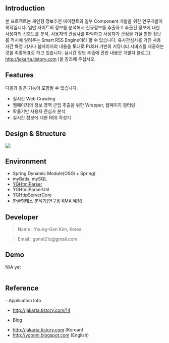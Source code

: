 ## Introduction ##
본 프로젝트는 개인형 정보추천 에이전트의 일부 Component 개발을 위한 연구개발이 목적입니다.
일반 사이트의 정보를 분석해서 신규정보를 추출하고 추출된 정보에 대한 사용자의 선호도를 분석, 사용자의 관심사를 파악하고 사용자가 관심을 가질 만한 정보를 적시에 알려주는 Smart RSS Engine이라 할 수 있습니다. 유사관심사를 가진 사용자간 특정 기사나 웹페이지의 내용을 토대로 PUSH 기반의 커뮤니티 서비스를 제공하는 것을 최종목표로 하고 있습니다.
실시간 정보 추출에 관한 내용은 개발자 블로그( http://jakarta.tistory.com )을 참조해 주십시오.

## Features ##
다음과 같은 기능이 포함될 수 있습니다.
  * 실시간 Web Crawling
  * 웹페이지의 정보 영역 군집 추출을 위한 Wrapper, 웹페이지 필터링
  * 확률기반 사용자 관심사 분석
  * 실시간 정보에 대한 RSS 작성기

## Design & Structure ##
<img src='http://ygsmartrss.googlecode.com/files/smarRss.jpg' />

## Environment ##

  * Spring Dynamic Module(OSGi + Spring)
  * myBatis, mySQL
  * [YGHtmlParser](http://code.google.com/p/yghtmlparser)
  * YGHtmlParserUtil
  * [YGHttpServerCore](http://code.google.com/p/yghttpserver)
  * 한글형태소 분석기(연구용 KMA 예정)

## Developer ##
> Name : Young-Gon Kim, Korea<br>
<blockquote>Email : gonni21c@gmail.com</blockquote>

<h2>Demo</h2>
N/A yet<br>
<br>
<h2>Reference</h2>
- Application Info<br>
<ul><li><a href='http://jakarta.tistory.com/14'>http://jakarta.tistory.com/14</a></li></ul>

- Blog<br>
<ul><li><a href='http://jakarta.tistory.com'>http://jakarta.tistory.com</a> (Korean)<br>
</li><li><a href='http://ygonni.blogspot.com'>http://ygonni.blogspot.com</a> (English)